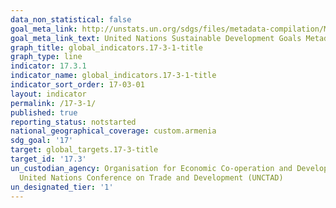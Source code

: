 ```yaml
---
data_non_statistical: false
goal_meta_link: http://unstats.un.org/sdgs/files/metadata-compilation/Metadata-Goal-17.pdf
goal_meta_link_text: United Nations Sustainable Development Goals Metadata (pdf 468kB)
graph_title: global_indicators.17-3-1-title
graph_type: line
indicator: 17.3.1
indicator_name: global_indicators.17-3-1-title
indicator_sort_order: 17-03-01
layout: indicator
permalink: /17-3-1/
published: true
reporting_status: notstarted
national_geographical_coverage: custom.armenia
sdg_goal: '17'
target: global_targets.17-3-title
target_id: '17.3'
un_custodian_agency: Organisation for Economic Co-operation and Development (OECD),
  United Nations Conference on Trade and Development (UNCTAD)
un_designated_tier: '1'
---
```

